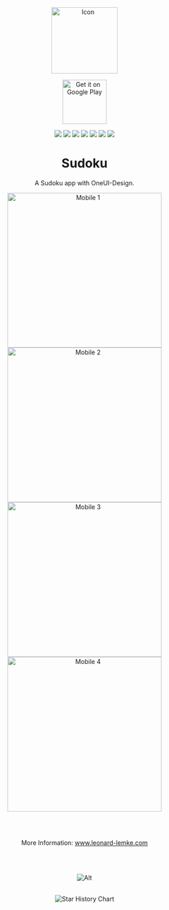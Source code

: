 <!--suppress HtmlDeprecatedAttribute CheckImageSize-->
<div align="center">

<img src="img/Sudoku_squircle.png" height="150" alt="Icon"/>

<a target="_blank"
href='https://play.google.com/store/apps/details?id=de.lemke.sudoku&pcampaignid=pcampaignidMKT-Other-global-all-co-prtnr-py-PartBadge-Mar2515-1'>
<img class="playstore_button" alt='Get it on Google Play' height="100"
src='https://play.google.com/intl/en_us/badges/static/images/badges/en_badge_web_generic.png'/>
</a>

[![](https://img.shields.io/website?down_color=red&down_message=offline&up_color=blue&up_message=online&url=https%3A%2F%2Fwww.leonard-lemke.com)](https://www.leonard-lemke.com/rr)
[![](https://img.shields.io/github/last-commit/Lemkinator/Sudoku)](https://github.com/Lemkinator/Sudoku/commits/)
[![](https://img.shields.io/github/issues-raw/Lemkinator/Sudoku?color=%23ff4400)](https://github.com/Lemkinator/Sudoku/issues)
[![](https://img.shields.io/github/issues-pr-raw/Lemkinator/Sudoku?color=%23bb00bb)](https://github.com/Lemkinator/Sudoku/pulls)
[![](https://img.shields.io/github/contributors/Lemkinator/Sudoku)](https://github.com/Lemkinator/Sudoku/graphs/contributors)
[![](https://img.shields.io/github/repo-size/Lemkinator/Sudoku)](https://github.com/Lemkinator/Sudoku)
[![](https://sloc.xyz/github/Lemkinator/Sudoku)](https://github.com/Lemkinator/Sudoku)

# Sudoku

A Sudoku app with OneUI-Design.

<img loading="lazy" src="img/mobile1.png" height="350" alt="Mobile 1"/>
<img loading="lazy" src="img/mobile2.png" height="350" alt="Mobile 2"/>
<img loading="lazy" src="img/mobile3.png" height="350" alt="Mobile 3"/>
<img loading="lazy" src="img/mobile4.png" height="350" alt="Mobile 4"/>

<br><br>

More Information: <a target="_blank" href='https://www.leonard-lemke.com/apps/sudoku'>www.leonard-lemke.com </a>

<br><br>

![Alt](https://repobeats.axiom.co/api/embed/ace7ee90c7918c86461166d4cff24dee1212a7ca.svg "Repobeats analytics image")

<br>

<picture>
    <!--suppress HtmlUnknownTarget -->
    <source media="(prefers-color-scheme: dark)" srcset="https://api.star-history.com/svg?repos=Lemkinator/Sudoku&type=Date&theme=dark" />
    <img alt="Star History Chart" src="https://api.star-history.com/svg?repos=Lemkinator/Sudoku&type=Date" />
</picture>

</div>

